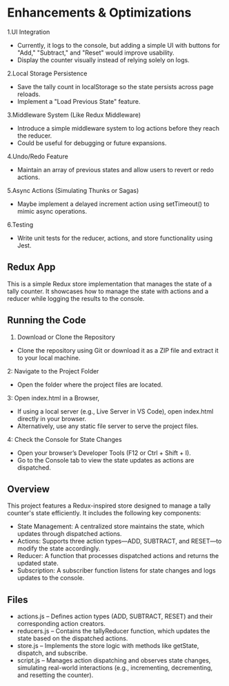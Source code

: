 # Enhancements & Optimizations

1.UI Integration

- Currently, it logs to the console, but adding a simple UI with  buttons for "Add," "Subtract," and "Reset" would improve usability.
- Display the counter visually instead of relying solely on logs.

2.Local Storage Persistence

- Save the tally count in localStorage so the state persists across page reloads.
- Implement a "Load Previous State" feature.

3.Middleware System (Like Redux Middleware)

- Introduce a simple middleware system to log actions before they reach the reducer.
- Could be useful for debugging or future expansions.

4.Undo/Redo Feature

- Maintain an array of previous states and allow users to revert or redo actions.

5.Async Actions (Simulating Thunks or Sagas)

- Maybe implement a delayed increment action using setTimeout() to mimic async operations.

6.Testing

- Write unit tests for the reducer, actions, and store        functionality using Jest.

## Redux App

This is a simple Redux store implementation that manages the state of a tally counter. It showcases how to manage the state with actions and a reducer while logging the results to the console.

## Running the Code

1. Download or Clone the Repository

- Clone the repository using Git or download it as a ZIP file and extract it to your local machine.

2: Navigate to the Project Folder

- Open the folder where the project files are located.

3: Open index.html in a Browser,

- If using a local server (e.g., Live Server in VS Code), open index.html directly in your browser.
- Alternatively, use any static file server to serve the project files.

4: Check the Console for State Changes

- Open your browser’s Developer Tools (F12 or Ctrl + Shift + I).
- Go to the Console tab to view the state updates as actions are dispatched.

## Overview

This project features a Redux-inspired store designed to manage a tally counter's state efficiently. It includes the following key components:

- State Management: A centralized store maintains the state, which updates through dispatched actions.
- Actions: Supports three action types—ADD, SUBTRACT, and RESET—to modify the state accordingly.
- Reducer: A function that processes dispatched actions and returns the updated state.
- Subscription: A subscriber function listens for state changes and logs updates to the console.

## Files

- actions.js – Defines action types (ADD, SUBTRACT, RESET) and their corresponding action creators.
- reducers.js – Contains the tallyReducer function, which updates the state based on the dispatched actions.
- store.js – Implements the store logic with methods like getState, dispatch, and subscribe.
- script.js – Manages action dispatching and observes state changes, simulating real-world interactions (e.g., incrementing, decrementing, and resetting the counter).
